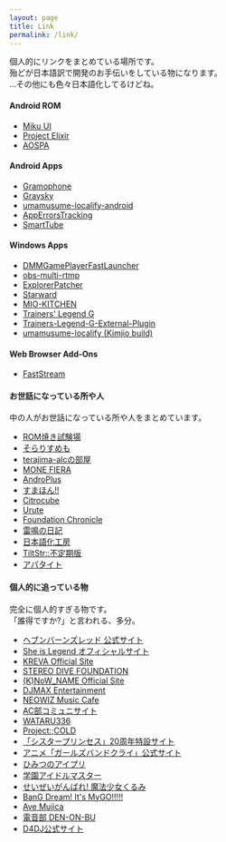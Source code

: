 ```yaml
---
layout: page
title: Link
permalink: /link/
---
```


個人的にリンクをまとめている場所です。<br>
殆どが日本語訳で開発のお手伝いをしている物になります。<br>
...その他にも色々日本語化してるけどね。

#### Android ROM

- [Miku UI](https://github.com/Miku-UI/manifesto)
- [Project Elixir](https://projectelixiros.com/)
- [AOSPA](https://paranoidandroid.co/)

#### Android Apps
- [Gramophone](https://github.com/AkaneTan/Gramophone)
- [Graysky](https://graysky.app/)
- [umamusume-localify-android](https://github.com/Kimjio/umamusume-localify-android/)
- [AppErrorsTracking](https://github.com/KitsunePie/AppErrorsTracking)
- [SmartTube](https://smarttubeapp.github.io/)

#### Windows Apps
- [DMMGamePlayerFastLauncher](https://github.com/fa0311/DMMGamePlayerFastLauncher)
- [obs-multi-rtmp](https://sorayuki.github.io/obs-multi-rtmp/)
- [ExplorerPatcher](https://github.com/valinet/ExplorerPatcher)
- [Starward](https://starward.scighost.com/)
- [MIO-KITCHEN](https://github.com/ColdWindScholar/MIO-KITCHEN-SOURCE)
- [Trainers' Legend G](https://github.com/MinamiChiwa/Trainers-Legend-G/)
- [Trainers-Legend-G-External-Plugin](https://github.com/chinosk6/Trainers-Legend-G-External-Plugin)
- [umamusume-localify (Kimjio build)](https://github.com/Kimjio/umamusume-localify)

#### Web Browser Add-Ons
- [FastStream](https://faststream.online/)

#### お世話になっている所や人

中の人がお世話になっている所や人をまとめています。

- [ROM焼き試験場](https://mitanyan98.hatenablog.com/)
- [そらりすめも](https://www.soralis.org/)
- [terajima-alcの部屋](https://terajima-alc.dev/)
- [MONE FIERA](https://note.com/forsaken_love02)
- [AndroPlus](https://androplus.jp/)
- [すまほん!!](https://smhn.info/)
- [Citrocube](https://citrocube.com/)
- [Urute](http://urute.eek.jp/)
- [Foundation Chronicle](https://blog.akane.uk/)
- [雷鳴の日記](https://sorayukinoyume.hatenadiary.org/)
- [日本語化工房](https://www.nihongoka.com/)
- [TiltStr::不定期版](http://tiltstr.seesaa.net/)
- [アパタイト](https://www.appetite-game.com/)


#### 個人的に追っている物

完全に個人的すぎる物です。<br>
「誰得ですか?」と言われる、多分。

- [ヘブンバーンズレッド 公式サイト](https://heaven-burns-red.com/)
- [She is Legend オフィシャルサイト](https://www.she-is-legend.com/)
- [KREVA Official Site](https://www.kreva.biz/)
- [STEREO DIVE FOUNDATION](https://stereodivefoundation.jp/)
- [(K)NoW_NAME Official Site](https://knowname.jp/)
- [DJMAX Entertainment](https://www.youtube.com/@DJMAXENT)
- [NEOWIZ Music Cafe](https://soundcloud.com/neowiz_ic_sound)
- [AC部コミュニサイト](https://www.ac-bu.info/)
- [WATARU336](https://bansoukou.org/)
- [Project:;COLD](https://www.project-cold.net/)
- [「シスタープリンセス」20周年特設サイト](http://sister-princess20th.com/)
- [アニメ「ガールズバンドクライ」公式サイト](https://girls-band-cry.com/)
- [ひみつのアイプリ](https://aipri.jp/)
- [学園アイドルマスター](https://gakuen.idolmaster-official.jp/)
- [せいぜいがんばれ! 魔法少女くるみ](https://www.seizeiganbare.jp/)
- [BanG Dream! It's MyGO!!!!!](https://anime.bang-dream.com/mygo/)
- [Ave Mujica](https://avemujica.bang-dream.com/)
- [電音部 DEN-ON-BU](https://denonbu.jp/)
- [D4DJ公式サイト](https://d4dj-pj.com/)
